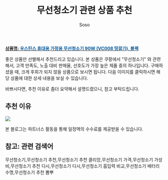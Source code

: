﻿---
layout: post
title:  "무선청소기 관련 상품 추천"
author: Soso
categories: [ 디지털/가전 ]
tags: [무선청소기,무선청소기 추천,무선청소기 추천 클리앙,무선청소기 가격,무선청소기 가성비,무선청소기 추천 디시,무선청소기 디시,무선청소기 흡입력 비교,무선청소기 배터리 수명,무선청소기 추천 뽐뿌]
image: https://ads-partners.coupang.com/image1/yw9ogeUiDncM4sFkyw0dbTMcdUKCSSkUMogwznj3ORxZxsb-Q9NHNulsHbKqmr8hNFIy2gn4ZI262tX4vwNCKV5BUBA8-_RFN4v1efXJMCZG2Ug-SyOOZF1WmdOwYDyugEZRvyr839Wl7ENI3aYsLo4L21bEevRi8PkRbhAfhEbZuihZKNnSGm4aTqYwHE8fHG9_vib4eWMRUb2pUiSMalIzoLxeiSfNu3CKN_Eq54ro5wkJ_X5u3bUBHCY6_eOiQpv_ki5lT9O8hB90lJ93R0DG-bdwTjm2HTVimoP6wzw5UyAZU-URgB41 
description: "쿠팡에서 무선청소기 관련 상품으로 가장 고객 선호도가 높은 제품 중 하나입니다."
---

<a href="https://link.coupang.com/re/AFFSDP?lptag=AF5673682&pageKey=7593085881&itemId=20068841783&vendorItemId=87234542605&traceid=V0-153-6a3045fcad711171&clickBeacon=Bs5OnPFBAOzuLYK0BrbjnuNUMb6heqroiLqkkX42GJJjS4ie6sv3RoBI5JmIzj-LmGA5ZTwa249HAqcQIPy1NErfuL9IbdxMt45osPwmBj7EhhiyKtiFTP95yL18QF3C4GRib0ykVlJmgSYlRprxRXP0T7Nw9tDSq7x6I_1PdDkFr74n8RqcS_5jGHTuteRj_UGk-w12x47c_MsKGjBksrfpZL7Db4SSuo05mznRjvZYxBwPFOS1EBTdUQKZG-ds9GVCAU4YH6yUcIO3bDL28hmoL0MeyeRHs0g50Ze-4GrSKBQrzP7-0nNIXPak56TFbe0hrvOkbvKcILBfAtbe28-dsmx8FPm3EYoKe4XefpksOYIk-y-38mb2x1rTX1ifzEnqdxXugPe1oHzhO0s3M93TIHFMUsjAwWj5lpw10RT5lhFMJlFIS_vYgPw3ilp8YKUtYXv4dpMHd16Oojnfnp44cfsy6RaWJEOsPpRasUknVqEaS7D7n6Vk7y0bQhYEye4H5AequZkxhifdFRxclKFPnrUZaiu2d4_v02urKmaQhJpJkxQwq9O2mxBSS0vbMmftG5tNBd9guhPajzm8kzhilkzTLaekSNoRk2VPfvFfLqoEWPU2FXw5sDh3SNMKEvpLpA0DaCwpa7CBsMvzfDgG0EP18G_q3KnCyIpVUV11pltPXqPIW4vzFBB4EbZ9rQEV9HvMsw7WXwXHHhloRujw8uSzy7iFbw93XcH1KYLkaYNCpGmbVYMPmEQtbQ1vWvEC3CdF15ZDTP--48ApladwCBOjHBzyUEfKvbTCD0sayNosQI13JpqfHFHmkbk8HsSKRpLqwcxwb3F7jC7QwLp0svoUuow4TqlQGRCz_17oKPLRoqlKlgwNWrc1mXAB_BGq8pw--ogwjutEw1flrLw%3D&requestid=20240131144253063115394858&token=31850C%7CMIXED"><b>상품명: <font color='#01579B'>우스틴스 휴대용 가정용 무선청소기 90W (VC008 땅끌기), 블랙</font></b></a>

좋은 상품만 선별해서 추천드리고 있습니다.
본 상품은 쿠팡에서 "무선청소기" 와 관련해서, 고객 만족도, 노출 대비 판매율, 선호도가 가장 높은 제품 중의 하나입니다.
구매하셨을 때, 크게 후회가 되지 않을 상품으로 보시면 됩니다. 
다음 이미지를 클릭하시면 해당 상품에 대한 상세 내용을 보실 수 있습니다.

바쁘시다면, 추천 이유로 좀더 요약해서 설명드렸으니, 참고 부탁드립니다.

## 추천 이유 

<a href="https://link.coupang.com/re/AFFSDP?lptag=AF5673682&pageKey=7593085881&itemId=20068841783&vendorItemId=87234542605&traceid=V0-153-6a3045fcad711171&clickBeacon=Bs5OnPFBAOzuLYK0BrbjnuNUMb6heqroiLqkkX42GJJjS4ie6sv3RoBI5JmIzj-LmGA5ZTwa249HAqcQIPy1NErfuL9IbdxMt45osPwmBj7EhhiyKtiFTP95yL18QF3C4GRib0ykVlJmgSYlRprxRXP0T7Nw9tDSq7x6I_1PdDkFr74n8RqcS_5jGHTuteRj_UGk-w12x47c_MsKGjBksrfpZL7Db4SSuo05mznRjvZYxBwPFOS1EBTdUQKZG-ds9GVCAU4YH6yUcIO3bDL28hmoL0MeyeRHs0g50Ze-4GrSKBQrzP7-0nNIXPak56TFbe0hrvOkbvKcILBfAtbe28-dsmx8FPm3EYoKe4XefpksOYIk-y-38mb2x1rTX1ifzEnqdxXugPe1oHzhO0s3M93TIHFMUsjAwWj5lpw10RT5lhFMJlFIS_vYgPw3ilp8YKUtYXv4dpMHd16Oojnfnp44cfsy6RaWJEOsPpRasUknVqEaS7D7n6Vk7y0bQhYEye4H5AequZkxhifdFRxclKFPnrUZaiu2d4_v02urKmaQhJpJkxQwq9O2mxBSS0vbMmftG5tNBd9guhPajzm8kzhilkzTLaekSNoRk2VPfvFfLqoEWPU2FXw5sDh3SNMKEvpLpA0DaCwpa7CBsMvzfDgG0EP18G_q3KnCyIpVUV11pltPXqPIW4vzFBB4EbZ9rQEV9HvMsw7WXwXHHhloRujw8uSzy7iFbw93XcH1KYLkaYNCpGmbVYMPmEQtbQ1vWvEC3CdF15ZDTP--48ApladwCBOjHBzyUEfKvbTCD0sayNosQI13JpqfHFHmkbk8HsSKRpLqwcxwb3F7jC7QwLp0svoUuow4TqlQGRCz_17oKPLRoqlKlgwNWrc1mXAB_BGq8pw--ogwjutEw1flrLw%3D&requestid=20240131144253063115394858&token=31850C%7CMIXED"><img src="https://thumbnail6.coupangcdn.com/thumbnails/remote/q89/image/vendor_inventory/0000/banner/BANNER_TOP_CE_BADGE_20231229.jpg"></a> 

본 블로그는 파트너스 활동을 통해 일정액의 수수료를 제공받을 수 있습니다.

## 참고: 관련 검색어    
무선청소기,무선청소기 추천,무선청소기 추천 클리앙,무선청소기 가격,무선청소기 가성비,무선청소기 추천 디시,무선청소기 디시,무선청소기 흡입력 비교,무선청소기 배터리 수명,무선청소기 추천 뽐뿌
